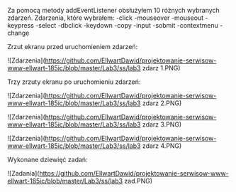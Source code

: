 
Za pomocą metody addEventListener obsłużyłem 10 różnych wybranych zdarzeń.
Zdarzenia, które wybrałem:
-click
-mouseover
-mouseout
-keypress
-select
-dbclick
-keydown
-copy
-input
-sobmit
-contextmenu
-change

Zrzut ekranu przed uruchomieniem zdarzeń:

![Zdarzenia](https://github.com/EllwartDawid/projektowanie-serwisow-www-ellwart-185ic/blob/master/Lab3/ss/lab3 zdarz 1.PNG)

Trzy zrzuty ekranu po uruchomieniu zdarzeń:

![Zdarzenia](https://github.com/EllwartDawid/projektowanie-serwisow-www-ellwart-185ic/blob/master/Lab3/ss/lab3 zdarz 2.PNG)

![Zdarzenia](https://github.com/EllwartDawid/projektowanie-serwisow-www-ellwart-185ic/blob/master/Lab3/ss/lab3 zdarz 3.PNG)

![Zdarzenia](https://github.com/EllwartDawid/projektowanie-serwisow-www-ellwart-185ic/blob/master/Lab3/ss/lab3 zdarz 4.PNG)

Wykonane dziewięć zadań:

![Zadania](https://github.com/EllwartDawid/projektowanie-serwisow-www-ellwart-185ic/blob/master/Lab3/ss/lab3 zad.PNG)
